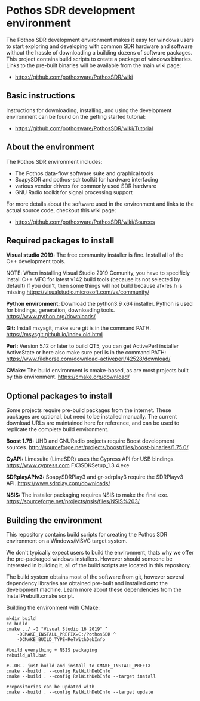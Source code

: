 # Pothos SDR development environment

The Pothos SDR development environment makes it easy for windows users
to start exploring and developing with common SDR hardware and software
without the hassle of downloading a building dozens of software packages.
This project contains build scripts to create a package of windows binaries.
Links to the pre-built binaries will be available from the main wiki page:

* https://github.com/pothosware/PothosSDR/wiki

## Basic instructions

Instructions for downloading, installing,
and using the development environment
can be found on the getting started tutorial:

* https://github.com/pothosware/PothosSDR/wiki/Tutorial

## About the environment

The Pothos SDR environment includes:

* The Pothos data-flow software suite and graphical tools
* SoapySDR and pothos-sdr toolkit for hardware interfacing
* various vendor drivers for commonly used SDR hardware
* GNU Radio toolkit for signal processing support

For more details about the software used in the environment
and links to the actual source code, checkout this wiki page:

* https://github.com/pothosware/PothosSDR/wiki/Sources

## Required packages to install

**Visual studio 2019:** The free community installer is fine.
Install all of the C++ development tools. 

NOTE: When installing Visual Studio 2019 Comunity, you have to specificly install C++ MFC for latest v142 build tools (because its not selected by default)
If you don't, then some things will not build because afxres.h is missing
https://visualstudio.microsoft.com/vs/community/

**Python environment:** Download the python3.9 x64 installer.
Python is used for bindings, generation, downloading tools.
https://www.python.org/downloads/

**Git:** Install msysgit, make sure git is in the command PATH.
https://msysgit.github.io/index.old.html

**Perl:** Version 5.12 or later to build QT5, you can get ActivePerl installer ActiveState or here
also make sure perl is in the command PATH: 
https://www.filehorse.com/download-activeperl/42528/download/

**CMake:** The build environment is cmake-based,
as are most projects built by this environment.
https://cmake.org/download/

## Optional packages to install

Some projects require pre-build packages from the internet.
These packages are optional, but need to be installed manually.
The current download URLs are maintained here for reference,
and can be used to replicate the complete build environment.

**Boost 1.75:** UHD and GNURadio projects require Boost development sources.
http://sourceforge.net/projects/boost/files/boost-binaries/1.75.0/

**CyAPI:** Limesuite (LimeSDR) uses the Cypress API for USB bindings.
https://www.cypress.com FX3SDKSetup_1.3.4.exe

**SDRplayAPIv3:** SoapySDRPlay3 and gr-sdrplay3 require the SDRPlayv3 API.
https://www.sdrplay.com/downloads/

**NSIS:** The installer packaging requires NSIS to make the final exe.
https://sourceforge.net/projects/nsis/files/NSIS%203/

## Building the environment

This repository contains build scripts for creating
the Pothos SDR environment on a Windows/MSVC target system.

We don't typically expect users to build the environment,
thats why we offer the pre-packaged windows installers.
However should someone be interested in building it,
all of the build scripts are located in this repository.

The build system obtains most of the software from git,
however several dependency libraries are obtained pre-built
and installed onto the development machine. Learn more about
these dependencies from the InstallPrebuilt.cmake script.

Building the environment with CMake:

```
mkdir build
cd build
cmake ../ -G "Visual Studio 16 2019" ^
    -DCMAKE_INSTALL_PREFIX=C:/PothosSDR ^
    -DCMAKE_BUILD_TYPE=RelWithDebInfo

#build everything + NSIS packaging
rebuild_all.bat

#--OR-- just build and install to CMAKE_INSTALL_PREFIX
cmake --build . --config RelWithDebInfo
cmake --build . --config RelWithDebInfo --target install

#repositories can be updated with
cmake --build . --config RelWithDebInfo --target update
```
